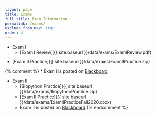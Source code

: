 ```yaml
---
layout: page
title: Exams 
full_title: Exam Information
permalink: /exams/
exclude_from_nav: true 
order: 4
---
```


- Exam I
    * [Exam I Review]({{ site.baseurl }}/data/exams/ExamIReview.pdf)
* [Exam II Practice]({{ site.baseurl }}/data/exams/ExamIIPractice.zip)


{% comment %}
    * Exam I is posted on [Blackboard](https://easternct.blackboard.com/)
- Exam II
    * [Biopython Practice]({{ site.baseurl }}/data/exams/BiopythonPractice.zip)
    * [Exam II Practice]({{ site.baseurl }}/data/exams/ExamIIPracticeFall2020.docx)
    * Exam II is posted on [Blackboard](https://easternct.blackboard.com/)
{% endcomment %}

